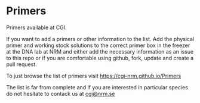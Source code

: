 # Primers
Primers available at CGI. 

If you want to add a primers or other information to the list. Add the physical primer and working stock solutions to the correct primer box in the freezer at the DNA lab at NRM and either add the necessary information as an issue to this repo or if you are comfortable using github, fork, update and create a pull request. 

To just browse the list of primers visit  https://cgi-nrm.github.io/Primers

The list is far from complete and if you are interested in particular species do not hesitate to contack us at cgi@nrm.se

